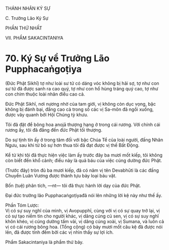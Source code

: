 THÁNH NHÂN KÝ SỰ

C. Trưởng Lão Ký Sự

PHẦN THỨ NHẤT

VII. PHẨM SAKACINTANIYA

# 70. Ký Sự về Trưởng Lão Pupphacaṅgoṭiya

(Đức Phật Sikhī) tợ như loài sư tử có dáng vóc không bị hãi sợ, tợ như con sư tử đã được sanh ra cao quý, tợ như con hổ hùng tráng quý cao, tợ như con chim thuộc loài nhân điểu cao cả.

Đức Phật Sikhī, nơi nương nhờ của tam giới, vị không còn dục vọng, bậc không bị đánh bại, đấng cao cả trong số các vị Sa-môn đã ngồi xuống, được vây quanh bởi Hội Chúng tỳ khưu.

Tôi đã đặt để bông hoa anojā thượng hạng ở trong cái rương. Với chính cái rương ấy, tôi đã đâng đến đức Phật tối thượng.

Do sự tịnh tín ấy ở trong tâm đối với bậc Chúa Tể của loài người, đấng Nhân Ngưu, sau khi từ bỏ sự hơn thua tôi đã đạt được vị thế Bất Động.

Kể từ khi tôi đã thực hiện việc làm ấy trước đây ba mươi mốt kiếp, tôi không còn biết đến khổ cảnh; điều này là quả báu của việc cúng dường đức Phật.

(Trước đây) tròn đủ ba mươi kiếp, đã có năm vị tên Devabhūti là các đấng Chuyển Luân Vương được thành tựu bảy loại báu vật.

Bốn (tuệ) phân tích, ―nt― tôi đã thực hành lời dạy của đức Phật.

Đại đức trưởng lão Pupphacaṅgoṭiyađã nói lên những lời kệ này như thế ấy.

Phần Tóm Lược:  
Vị có sự suy nghĩ của mình, vị Avopupphī, cùng với vị có sự quay trở lại, vị có sự tạo niềm tin cho người khác, vị dâng cúng củ sen, vị có sự suy nghĩ khôn khéo, vị cúng dường tấm vải, vị dâng cúng xoài, vị Sumana, và luôn cả vị có cái rương bông hoa. (Tổng cộng) có bảy mươi mốt câu kệ đã được nói lên, đã được tính đếm bởi các vị nhìn thấy sự lợi ích.

Phẩm Sakacintaniya là phẩm thứ bảy.
